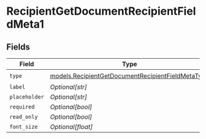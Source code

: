 # RecipientGetDocumentRecipientFieldMeta1


## Fields

| Field                                                                                                        | Type                                                                                                         | Required                                                                                                     | Description                                                                                                  |
| ------------------------------------------------------------------------------------------------------------ | ------------------------------------------------------------------------------------------------------------ | ------------------------------------------------------------------------------------------------------------ | ------------------------------------------------------------------------------------------------------------ |
| `type`                                                                                                       | [models.RecipientGetDocumentRecipientFieldMetaType](../models/recipientgetdocumentrecipientfieldmetatype.md) | :heavy_check_mark:                                                                                           | N/A                                                                                                          |
| `label`                                                                                                      | *Optional[str]*                                                                                              | :heavy_minus_sign:                                                                                           | N/A                                                                                                          |
| `placeholder`                                                                                                | *Optional[str]*                                                                                              | :heavy_minus_sign:                                                                                           | N/A                                                                                                          |
| `required`                                                                                                   | *Optional[bool]*                                                                                             | :heavy_minus_sign:                                                                                           | N/A                                                                                                          |
| `read_only`                                                                                                  | *Optional[bool]*                                                                                             | :heavy_minus_sign:                                                                                           | N/A                                                                                                          |
| `font_size`                                                                                                  | *Optional[float]*                                                                                            | :heavy_minus_sign:                                                                                           | N/A                                                                                                          |